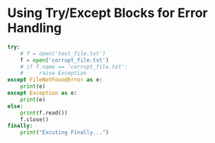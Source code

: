 # Using Try/Except Blocks for Error Handling

```Python
try:
    # f = open('test_file.txt')
    f = open('corrupt_file.txt')
    # if f.name == 'corrupt_file.txt':
    #     raise Exception
except FileNotFoundError as e:
    print(e)
except Exception as e:
    print(e)
else:
    print(f.read())
    f.close()
finally:
    print("Excuting Finally...")
```